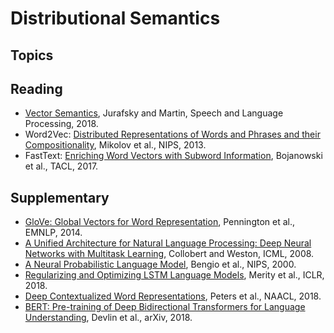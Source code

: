 # Distributional Semantics

## Topics


## Reading

* [Vector Semantics](https://web.stanford.edu/~jurafsky/slp3/6.pdf), Jurafsky and Martin, Speech and Language Processing, 2018.
* Word2Vec: [Distributed Representations of Words and Phrases and their Compositionality](https://papers.nips.cc/paper/5021-distributed-representations-of-words-and-phrases-and-their-compositionality.pdf), 
Mikolov et al., NIPS, 2013.
* FastText: [Enriching Word Vectors with Subword Information](http://aclweb.org/anthology/Q17-1010), Bojanowski et al., TACL, 2017.

## Supplementary

* [GloVe: Global Vectors for Word Representation](https://www.aclweb.org/anthology/D14-1162), Pennington et al., EMNLP, 2014.
* [A Unified Architecture for Natural Language Processing: Deep Neural Networks with Multitask Learning](http://icml2008.cs.helsinki.fi/papers/391.pdf), Collobert and Weston, ICML, 2008.
* [A Neural Probabilistic Language Model](https://papers.nips.cc/paper/1839-a-neural-probabilistic-language-model), Bengio et al., NIPS, 2000.
* [Regularizing and Optimizing LSTM Language Models](https://openreview.net/pdf?id=SyyGPP0TZ), Merity et al., ICLR, 2018.
* [Deep Contextualized Word Representations](https://aclweb.org/anthology/N18-1202), Peters et al., NAACL, 2018.
* [BERT: Pre-training of Deep Bidirectional Transformers for Language Understanding](https://arxiv.org/abs/1810.04805), Devlin et al., arXiv, 2018.
